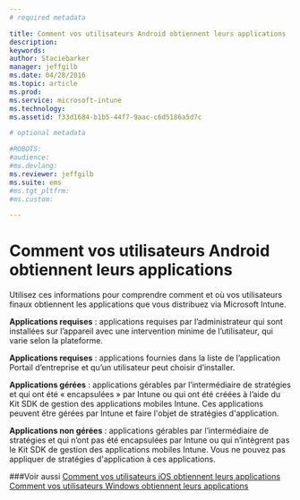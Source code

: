 ```yaml
---
# required metadata

title: Comment vos utilisateurs Android obtiennent leurs applications | Microsoft Intune
description:
keywords:
author: Staciebarker
manager: jeffgilb
ms.date: 04/28/2016
ms.topic: article
ms.prod:
ms.service: microsoft-intune
ms.technology:
ms.assetid: f33d1684-b1b5-44f7-9aac-c6d5186a5d7c

# optional metadata

#ROBOTS:
#audience:
#ms.devlang:
ms.reviewer: jeffgilb
ms.suite: ems
#ms.tgt_pltfrm:
#ms.custom:

---
```



# Comment vos utilisateurs Android obtiennent leurs applications
Utilisez ces informations pour comprendre comment et où vos utilisateurs finaux obtiennent les applications que vous distribuez via Microsoft Intune. 

**Applications requises** : applications requises par l’administrateur qui sont installées sur l’appareil avec une intervention minime de l’utilisateur, qui varie selon la plateforme.

**Applications requises** : applications fournies dans la liste de l’application Portail d’entreprise et qu’un utilisateur peut choisir d’installer.

**Applications gérées** : applications gérables par l’intermédiaire de stratégies et qui ont été « encapsulées » par Intune ou qui ont été créées à l’aide du Kit SDK de gestion des applications mobiles Intune. Ces applications peuvent être gérées par Intune et faire l'objet de stratégies d'application.

**Applications non gérées** : applications gérables par l’intermédiaire de stratégies et qui n’ont pas été encapsulées par Intune ou qui n’intègrent pas le Kit SDK de gestion des applications mobiles Intune. Vous ne pouvez pas appliquer de stratégies d'application à ces applications.

###Voir aussi
[Comment vos utilisateurs iOS obtiennent leurs applications](how-your-ios-users-get-their-apps.md)</br>
[Comment vos utilisateurs Windows obtiennent leurs applications](how-your-windows-users-get-their-apps.md)

<!--HONumber=May16_HO1-->


